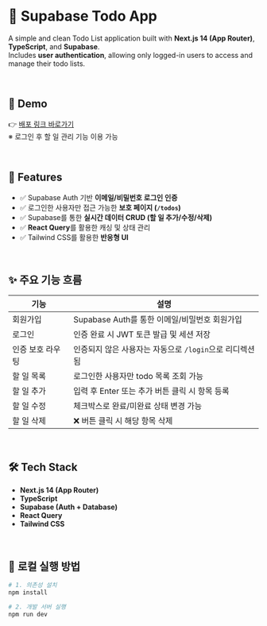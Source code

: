 # 📝 Supabase Todo App

A simple and clean Todo List application built with **Next.js 14 (App Router)**, **TypeScript**, and **Supabase**.  
Includes **user authentication**, allowing only logged-in users to access and manage their todo lists.

<br/>

## 🚀 Demo

👉 [배포 링크 바로가기](https://your-vercel-url.vercel.app)  
※ 로그인 후 할 일 관리 기능 이용 가능

<br/>

## 🔐 Features

- ✅ Supabase Auth 기반 **이메일/비밀번호 로그인 인증**
- ✅ 로그인한 사용자만 접근 가능한 **보호 페이지 (`/todos`)**
- ✅ Supabase를 통한 **실시간 데이터 CRUD (할 일 추가/수정/삭제)**
- ✅ **React Query**를 활용한 캐싱 및 상태 관리
- ✅ Tailwind CSS를 활용한 **반응형 UI**

<br/>

## ✨ 주요 기능 흐름

| 기능        | 설명                                                                 |
|-------------|----------------------------------------------------------------------|
| 회원가입     | Supabase Auth를 통한 이메일/비밀번호 회원가입                         |
| 로그인       | 인증 완료 시 JWT 토큰 발급 및 세션 저장                                |
| 인증 보호 라우팅 | 인증되지 않은 사용자는 자동으로 `/login`으로 리디렉션됨                  |
| 할 일 목록  | 로그인한 사용자만 todo 목록 조회 가능                                 |
| 할 일 추가  | 입력 후 Enter 또는 추가 버튼 클릭 시 항목 등록                         |
| 할 일 수정  | 체크박스로 완료/미완료 상태 변경 가능                                 |
| 할 일 삭제  | ❌ 버튼 클릭 시 해당 항목 삭제                                         |

<br/>

## 🛠️ Tech Stack

- **Next.js 14 (App Router)**
- **TypeScript**
- **Supabase (Auth + Database)**
- **React Query**
- **Tailwind CSS**

<br/>

## 🧪 로컬 실행 방법

```bash
# 1. 의존성 설치
npm install

# 2. 개발 서버 실행
npm run dev
